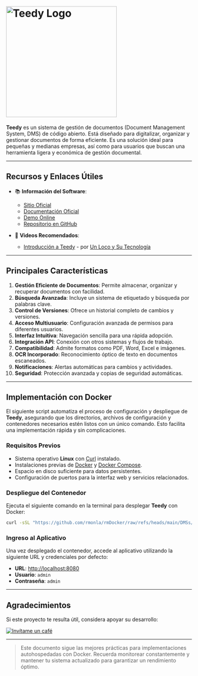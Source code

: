 <!--  
# Ricardo Monla (https://github.com/rmonla)
# Teedy - v250115-1218
-->

# <img src="https://teedy.io/img/github-title.png" alt="Teedy Logo" width="300"/>

**Teedy** es un sistema de gestión de documentos (Document Management System, DMS) de código abierto. Está diseñado para digitalizar, organizar y gestionar documentos de forma eficiente. Es una solución ideal para pequeñas y medianas empresas, así como para usuarios que buscan una herramienta ligera y económica de gestión documental.

---

## Recursos y Enlaces Útiles

- 📚 **Información del Software**:
  - [Sitio Oficial](https://teedy.io)
  - [Documentación Oficial](https://teedy.io/docs)
  - [Demo Online](https://demo.teedy.io/)
  - [Repositorio en GitHub](https://github.com/sismics/docs)

- 🎥 **Videos Recomendados**:
  - [Introducción a Teedy](https://youtu.be/gqpJ7RE02Ao) - por [Un Loco y Su Tecnología](https://www.youtube.com/@unlocoysutecnologia)

---

## Principales Características

1. **Gestión Eficiente de Documentos**: Permite almacenar, organizar y recuperar documentos con facilidad.
2. **Búsqueda Avanzada**: Incluye un sistema de etiquetado y búsqueda por palabras clave.
3. **Control de Versiones**: Ofrece un historial completo de cambios y versiones.
4. **Acceso Multiusuario**: Configuración avanzada de permisos para diferentes usuarios.
5. **Interfaz Intuitiva**: Navegación sencilla para una rápida adopción.
6. **Integración API**: Conexión con otros sistemas y flujos de trabajo.
7. **Compatibilidad**: Admite formatos como PDF, Word, Excel e imágenes.
8. **OCR Incorporado**: Reconocimiento óptico de texto en documentos escaneados.
9. **Notificaciones**: Alertas automáticas para cambios y actividades.
10. **Seguridad**: Protección avanzada y copias de seguridad automáticas.

---

## Implementación con Docker

El siguiente script automatiza el proceso de configuración y despliegue de **Teedy**, asegurando que los directorios, archivos de configuración y contenedores necesarios estén listos con un único comando. Esto facilita una implementación rápida y sin complicaciones.

### Requisitos Previos

- Sistema operativo **Linux** con [Curl](https://curl.se/) instalado.
- Instalaciones previas de [Docker](https://www.docker.com/) y [Docker Compose](https://docs.docker.com/compose/).
- Espacio en disco suficiente para datos persistentes.
- Configuración de puertos para la interfaz web y servicios relacionados.

### Despliegue del Contenedor

Ejecuta el siguiente comando en la terminal para desplegar **Teedy** con Docker:

```bash
curl -sSL "https://github.com/rmonla/rmDocker/raw/refs/heads/main/DMSs/Teedy/rmDkrUp-Teedy.sh" | bash
```

### Ingreso al Aplicativo

Una vez desplegado el contenedor, accede al aplicativo utilizando la siguiente URL y credenciales por defecto:

- **URL**: [http://localhost:8080](http://localhost:8080)
- **Usuario**: `admin`  
- **Contraseña**: `admin`

---

## Agradecimientos

Si este proyecto te resulta útil, considera apoyar su desarrollo:

[![Invítame un café](https://img.shields.io/badge/Invítame%20un%20café-%23FFDD00?style=for-the-badge&logo=buymeacoffee&logoColor=white)](https://bit.ly/4hcukTf)

---

> Este documento sigue las mejores prácticas para implementaciones autohospedadas con Docker. Recuerda monitorear constantemente y mantener tu sistema actualizado para garantizar un rendimiento óptimo.
